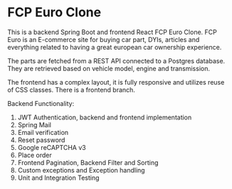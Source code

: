 # FCP Euro Clone

This is a backend Spring Boot and frontend React FCP Euro Clone.
FCP Euro is an E-commerce site for buying car part, DYIs, 
articles and everything related to having a great european 
car ownership experience.

The parts are fetched from a REST API connected to a Postgres
database. They are retrieved based on vehicle model, engine
and transmission.

The frontend has a complex layout, it is fully responsive
and utilizes reuse of CSS classes. There is a frontend branch.

Backend Functionality:
1. JWT Authentication, backend and frontend implementation
2. Spring Mail
3. Email verification
4. Reset password
5. Google reCAPTCHA v3
6. Place order
7. Frontend Pagination, Backend Filter and Sorting
8. Custom exceptions and Exception handling
9. Unit and Integration Testing
